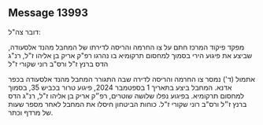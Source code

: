 ## Message 13993

דובר צה"ל:

מפקד פיקוד המרכז חתם על צו החרמה והריסה לדירתו של המחבל מהנד אלסעודה, שביצע את פיגוע הירי בסמוך למחסום תרקומיא בו נהרגו רפ"ק אריק בן אליהו ז"ל, רנ"ג הדס ברנץ ז"ל ורס"ב רוני שקורי ז"ל

אתמול (ד') נמסר צו החרמה והריסה לדירה שבה התגורר המחבל מהנד אלסעודה בכפר אדנא. המחבל ביצע בתאריך 1 בספטמבר 2024, פיגוע טרור בכביש 35, בסמוך למחסום תרקומיא. בפיגוע נפלו שלושה שוטרים, רפ״ק אריק בן אליהו ז"ל, רנ"ג הדס ברנץ ז״ל ורס"ב רוני שקורי ז"ל.
כוחות הביטחון חיסלו את המחבל לאחר מספר שעות של מרדף וכתר.

